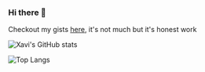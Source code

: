 ### Hi there 👋

Checkout my gists [here](https://gist.github.com/XaviFortes), it's not much but it's honest work

![Xavi's GitHub stats](https://github-readme-stats.vercel.app/api?username=xavifortes&show_icons=true&bg_color=00000000&hide_border=true&theme=tokyonight&show=prs_merged,prs_merged_percentage)

![Top Langs](https://github-readme-stats.vercel.app/api/top-langs/?username=xavifortes&layout=compact&bg_color=00000000&hide_border=true&theme=tokyonight&langs_count=8&exclude_repo=litecoin,PipoCoin)



<!--
[![Xavi's wakatime stats](https://github-readme-stats.vercel.app/api/wakatime?username=xavifortes&bg_color=00000000&hide_border=true&theme=tokyonight)](https://github.com/xavifortes)
-->
<!--
**XaviFortes/XaviFortes** is a ✨ _special_ ✨ repository because its `README.md` (this file) appears on your GitHub profile.

Here are some ideas to get you started:

- 🔭 I’m currently working on ...
- 🌱 I’m currently learning ...
- 👯 I’m looking to collaborate on ...
- 🤔 I’m looking for help with ...
- 💬 Ask me about ...
- 📫 How to reach me: ...
- 😄 Pronouns: ...
- ⚡ Fun fact: ...
-->
